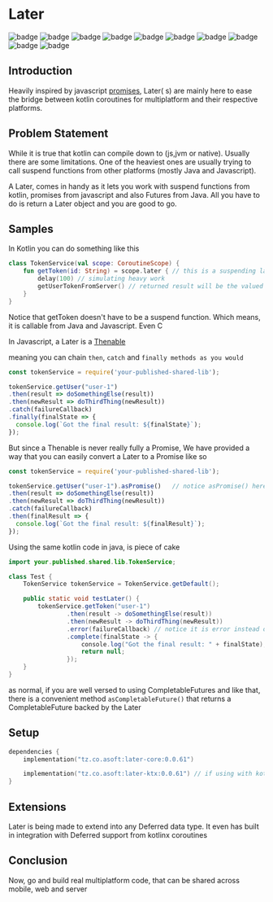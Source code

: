 # Later

![badge][badge-maven] ![badge][badge-mpp] ![badge][badge-linux] ![badge][badge-macos] ![badge][badge-android] ![badge][badge-ios] ![badge][badge-watchos] ![badge][badge-tvos] ![badge][badge-js] ![badge][badge-jvm]

## Introduction

Heavily inspired by
javascript [promises](https://developer.mozilla.org/en-US/docs/Web/JavaScript/Reference/Global_Objects/Promise), Later(
s) are mainly here to ease the bridge between kotlin coroutines for multiplatform and their respective platforms.

## Problem Statement

While it is true that kotlin can compile down to (js,jvm or native). Usually there are some limitations. One of the
heaviest ones are usually trying to call suspend functions from other platforms (mostly Java and Javascript).

A Later, comes in handy as it lets you work with suspend functions from kotlin, promises from javascript and also
Futures from Java. All you have to do is return a Later object and you are good to go.

## Samples

In Kotlin you can do something like this

```kotlin
class TokenService(val scope: CoroutineScope) {
    fun getToken(id: String) = scope.later { // this is a suspending labda
        delay(100) // simulating heavy work
        getUserTokenFromServer() // returned result will be the valued that will be Later delivered to you upon completion
    }
}
```

Notice that getToken doesn't have to be a suspend function. Which means, it is callable from Java and Javascript. Even C

In Javascript, a Later is
a [Thenable](https://developer.mozilla.org/en-US/docs/Web/JavaScript/Reference/Global_Objects/Promise/resolve#Resolving_thenables_and_throwing_Errors)

meaning you can chain `then`, `catch` and `finally methods as you would`

```javascript
const tokenService = require('your-published-shared-lib');

tokenService.getUser("user-1")
.then(result => doSomethingElse(result))
.then(newResult => doThirdThing(newResult))
.catch(failureCallback)
.finally(finalState => {
  console.log(`Got the final result: ${finalState}`);
});
```

But since a Thenable is never really fully a Promise, We have provided a way that you can easily convert a Later to a
Promise like so

```javascript
const tokenService = require('your-published-shared-lib');

tokenService.getUser("user-1").asPromise()   // notice asPromise() here
.then(result => doSomethingElse(result))
.then(newResult => doThirdThing(newResult))
.catch(failureCallback)
.then(finalResult => {
  console.log(`Got the final result: ${finalResult}`);
});
```

Using the same kotlin code in java, is piece of cake

```java
import your.published.shared.lib.TokenService;

class Test {
    TokenService tokenService = TokenService.getDefault();

    public static void testLater() {
        tokenService.getToken("user-1")
                .then(result -> doSomethingElse(result))
                .then(newResult -> doThirdThing(newResult))
                .error(failureCallback) // notice it is error instead of catch (catch is a reserved keyword in java)
                .complete(finalState -> {
                    console.log("Got the final result: " + finalState);
                    return null;
                });
    }
}
``` 

as normal, if you are well versed to using CompletableFutures and like that, there is a convenient
method `asCompletableFuture()`
that returns a CompletableFuture backed by the Later

## Setup

```kotlin
dependencies {
    implementation("tz.co.asoft:later-core:0.0.61")

    implementation("tz.co.asoft:later-ktx:0.0.61") // if using with kotlinx coroutines
}
```

## Extensions

Later is being made to extend into any Deferred data type. It even has built in integration with Deferred support from
kotlinx coroutines

## Conclusion

Now, go and build real multiplatform code, that can be shared across mobile, web and server

[badge-maven]: https://img.shields.io/maven-central/v/tz.co.asoft/later-core/0.0.61?style=flat

[badge-mpp]: https://img.shields.io/badge/kotlin-multiplatform-blue?style=flat

[badge-macos]: http://img.shields.io/badge/platform-macos-silver.svg?style=flat

[badge-linux]: http://img.shields.io/badge/platform-linux-green.svg?style=flat

[badge-android]: http://img.shields.io/badge/platform-android-brightgreen.svg?style=flat

[badge-jvm]: http://img.shields.io/badge/platform-jvm-orange.svg?style=flat

[badge-ios]: http://img.shields.io/badge/platform-ios-silver.svg?style=flat

[badge-tvos]: http://img.shields.io/badge/platform-tvos-silver.svg?style=flat

[badge-watchos]: http://img.shields.io/badge/platform-watchos-silver.svg?style=flat

[badge-js]: http://img.shields.io/badge/platform-js-yellow.svg?style=flat
